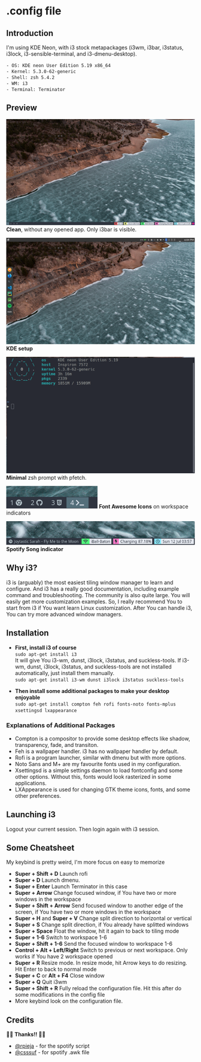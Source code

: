 # .config file

## Introduction
I'm using KDE Neon, with i3 stock metapackages (i3wm, i3bar, i3status, i3lock, i3-sensible-terminal, and i3-dmenu-desktop). 
```
- OS: KDE neon User Edition 5.19 x86_64 
- Kernel: 5.3.0-62-generic
- Shell: zsh 5.4.2
- WM: i3
- Terminal: Terminator
```
## Preview 
![Desktop](https://github.com/manavendrasen/dotfiles/blob/master/Preview_Desktop.png)
**Clean**, without any opened app. Only i3bar is visible.

![KDE](https://github.com/manavendrasen/dotfiles/blob/master/Preview_KDE.png)
**KDE setup**
			
![Zsh](https://github.com/manavendrasen/dotfiles/blob/master/Preview_ZSH.png)
**Minimal** zsh prompt with pfetch.

![Workspaces](https://github.com/manavendrasen/dotfiles/blob/master/Preview_Workspaces.png)
**Font Awesome Icons** on workspace indicators

![Spotify](https://github.com/manavendrasen/dotfiles/blob/master/Preview_Spotify.png)
**Spotify Song indicator**

## Why i3?
i3 is (arguably) the most easiest tiling window manager to learn and configure. And i3 has a really good documentation, including example command and troubleshooting. The community is also quite large. You will easily get more customization examples. So, I really recommend You to start from i3 if You want learn Linux customization. After You can handle i3, You can try more advanced window managers.

## Installation
- **First, install i3 of course** <br />
`sudo apt-get install i3` <br />
It will give You i3-wm, dunst, i3lock, i3status, and suckless-tools.
If i3-wm, dunst, i3lock, i3status, and suckless-tools are not installed automatically, just install them manually. <br />
`sudo apt-get install i3-wm dunst i3lock i3status suckless-tools` <br />

- **Then install some additional packages to make your desktop enjoyable** <br />
`sudo apt-get install compton feh rofi fonts-noto fonts-mplus xsettingsd lxappearance`

### Explanations of Additional Packages
- Compton is a compositor to provide some desktop effects like shadow, transparency, fade, and transiton. 
- Feh is a wallpaper handler. i3 has no wallpaper handler by default.
- Rofi is a program launcher, similar with dmenu but with more options.
- Noto Sans and M+ are my favourite fonts used in my configuration.
- Xsettingsd is a simple settings daemon to load fontconfig and some other options. Without this, fonts would look rasterized in some applications.
- LXAppearance is used for changing GTK theme icons, fonts, and some other preferences.

## Launching i3
Logout your current session. Then login again with i3 session. <br />

## Some Cheatsheet
My keybind is pretty weird, I'm more focus on easy to memorize <br />
- **Super + Shift + D** Launch rofi
- **Super + D** Launch dmenu. 
- **Super + Enter** Launch Terminator in this case
- **Super + Arrow** Change focused window, if You have two or more windows in the workspace
- **Super + Shift + Arrow** Send focused window to another edge of the screen, if You have two or more windows in the workspace
- **Super + H** and **Super + V** Change split direction to horizontal or vertical
- **Super + S** Change split direction, if You already have splitted windows
- **Super + Space** Float the window, hit it again to back to tiling mode
- **Super + 1-6** Switch to workspace 1-6
- **Super + Shift + 1-6** Send the focused window to workspace 1-6 
- **Control + Alt + Left/Right** Switch to previous or next workspace. Only works if You have 2 workspace opened
- **Super + R** Resize mode. In resize mode, hit Arrow keys to do resizing. Hit Enter to back to normal mode
- **Super + C** or **Alt + F4** Close window
- **Super + Q** Quit i3wm
- **Super + Shift + R** Fully reload the configuration file. Hit this after do some modifications in the config file
- More keybind look on the configuration file.

## Credits 
🤗😊 **Thanks!!** 🤗😊
- [@rpieja](https://github.com/rpieja) - for the spotify script
- [@csssuf](https://gist.github.com/csssuf) - for spotify .awk file 
